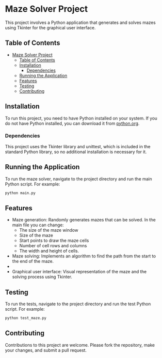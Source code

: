 # Maze Solver Project

This project involves a Python application that generates and solves mazes using Tkinter for the graphical user interface.

## Table of Contents

- [Maze Solver Project]()
  - [Table of Contents](#table-of-contents)
  - [Installation](#installation)
    - [Dependencies](#dependencies)
  - [Running the Application](#running-the-application)
  - [Features](#features)
  - [Testing](#testing)
  - [Contributing](#contributing)

## Installation

To run this project, you need to have Python installed on your system. If you do not have Python installed, you can download it from [python.org](https://www.python.org/downloads/).

### Dependencies

This project uses the Tkinter library and unittest, which is included in the standard Python library, so no additional installation is necessary for it.

## Running the Application

To run the maze solver, navigate to the project directory and run the main Python script. For example:

```bash
python main.py
```

## Features

- Maze generation: Randomly generates mazes that can be solved. In the main file you can change:
  - The size of the maze window
  - Size of the maze
  - Start points to draw the maze cells
  - Number of cell rows and columns
  - The width and height of cells.
- Maze solving: Implements an algorithm to find the path from the start to the end of the maze.
-
- Graphical user interface: Visual representation of the maze and the solving process using Tkinter.

## Testing

To run the tests, navigate to the project directory and run the test Python script. For example:

```bash
python test_maze.py
```

## Contributing

Contributions to this project are welcome. Please fork the repository, make your changes, and submit a pull request.
